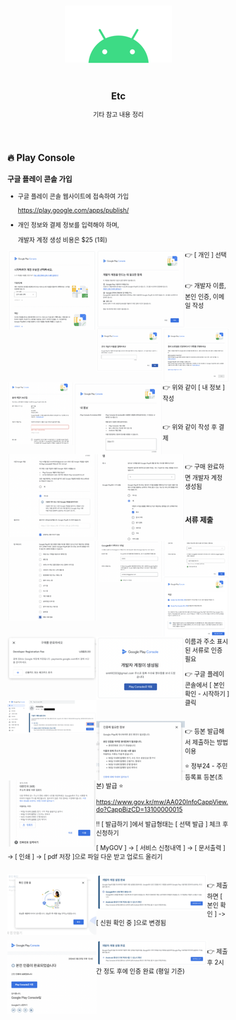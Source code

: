 <div align="center">
  <p>
    <img src="../README.assets/android.png">
  </p>
  <br>
  <h2>Etc</h2>
  <p>기타 참고 내용 정리</p>
  <br>
  <br>
</div>

## 🔥 Play Console

### 구글 플레이 콘솔 가입

- 구글 플레이 콘솔 웹사이트에 접속하여 가입

  https://play.google.com/apps/publish/

- 개인 정보와 결제 정보를 입력해야 하며,

  개발자 계정 생성 비용은 $25 (1회)

<img src="../README.assets/play.png" alt="play" align="left" width="40%" />

<img src="../README.assets/play2.png" alt="play2" align="left" width="40%" />

👉 [ 개인 ] 선택

<br>

<img src="../README.assets/play3.png" alt="play3" align="left" width="30%" />

<img src="../README.assets/play4.png" alt="play4" align="left" width="30%" />

<img src="../README.assets/play5.png" alt="play5" align="left" width="30%" />

👉 개발자 이름, 본인 인증, 이메일 작성

<br>

<img src="../README.assets/play6.png" alt="play6" align="left" width="40%" />

<img src="../README.assets/play7.png" alt="play7" align="left" width="40%" />

<img src="../README.assets/play8.png" alt="play8" align="left" width="40%" />

<img src="../README.assets/play9.png" alt="play9" align="left" width="40%" />

👉 위와 같이 [ 내 정보 ] 작성

<br>

<img src="../README.assets/play10.png" alt="play10" align="left" width="30%" />

<img src="../README.assets/play11.png" alt="play11" align="left" width="30%" />

<img src="../README.assets/play12.png" alt="play12" align="left" width="30%" />

👉 위와 같이 작성 후 결제

<br>

<img src="../README.assets/play13.png" alt="play13" align="left" width="40%" />

<img src="../README.assets/play14.png" alt="play14" align="left" width="40%" />

👉 구매 완료하면 개발자 계정 생성됨

<br>

### 서류 제출

이름과 주소 표시된 서류로 인증 필요

<img src="../README.assets/auth3.png" alt="auth3" align="left" width="40%" />

👉 구글 플레이 콘솔에서 [ 본인 확인 - 시작하기 ] 클릭

<br>

<img src="../README.assets/auth.png" alt="auth" align="left" width="40%" />

<img src="../README.assets/auth2.png" alt="auth2" align="left" width="40%" />

👉 등본 발급해서 제출하는 방법 이용

⭐️ 정부24 - 주민등록표 등본(초본) 발급 ⭐️

https://www.gov.kr/mw/AA020InfoCappView.do?CappBizCD=13100000015

‼️ [ 발급하기 ]에서 발급형태는 [ 선택 발급 ] 체크 후 신청하기

[ MyGOV ] -> [ 서비스 신청내역 ] -> [ 문서출력 ] ->  [ 인쇄 ] -> [ pdf 저장 ]으로 파일 다운 받고 업로드 올리기

<br>

<img src="../README.assets/auth4.png" alt="auth4" align="left" width="40%" />

<img src="../README.assets/auth5.png" alt="auth5" align="left" width="50%" />

👉 제출하면 [ 본인 확인 ] -> [ 신원 확인 중 ]으로 변경됨

<br>

<img src="../README.assets/auth6.png" alt="auth6" align="left" width="40%" />

<img src="../README.assets/auth7.png" alt="auth7" align="left" width="50%" />

👉 제출 후 2시간 정도 후에 인증 완료 (평일 기준)
